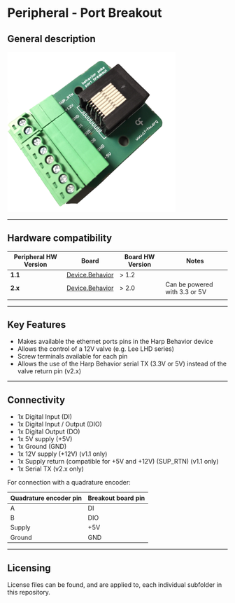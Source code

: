 # Peripheral - Port Breakout

## General description

!["Port Breakout PCB"](./Assets/pcb.png)

----

[//]: # (Tables can be generated using: https://www.tablesgenerator.com/markdown_tables)

## Hardware compatibility

| Peripheral HW Version 	| Board           	                                                | Board HW Version 	| Notes                            	|
|-----------------------	|-----------------	                                                |------------------	|----------------------------------	|
| **1.1**                   | [Device.Behavior](https://github.com/harp-tech/device.behavior) 	| > 1.2             |                                	|
| **2.x**                   | [Device.Behavior](https://github.com/harp-tech/device.behavior)   | > 2.0             | Can be powered with 3.3 or 5V 	|
|                       	|                 	                                                |                  	|                                  	|
----

## Key Features

* Makes available the ethernet ports pins in the Harp Behavior device
* Allows the control of a 12V valve (e.g. Lee LHD series)
* Screw terminals available for each pin 
* Allows the use of the Harp Behavior serial TX (3.3V or 5V) instead of the valve return pin (v2.x)

----

## Connectivity

* 1x Digital Input (DI)
* 1x Digital Input / Output (DIO)
* 1x Digital Output (DO)
* 1x 5V supply (+5V)
* 1x Ground (GND)
* 1x 12V supply (+12V) (v1.1 only)
* 1x Supply return (compatible for +5V and +12V) (SUP_RTN) (v1.1 only)
* 1x Serial TX (v2.x only)


For connection with a quadrature encoder:

| Quadrature encoder pin | Breakout board pin |
|---------------------   |------------------  |	                               
| A                      | DI 	              | 
| B                      | DIO 	              |
| Supply                 | +5V                |
| Ground                 | GND                | 

----

## Licensing

License files can be found, and are applied to, each individual subfolder in this repository.